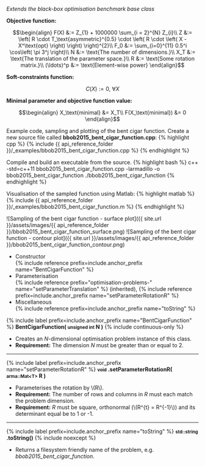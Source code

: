*Extends the black-box optimisation benchmark base class*

**Objective function:**

$$\begin{align}
F(X) &:= Z_{1} + 1000000 \sum_{i = 2}^{N} Z_{i}\\
Z &:= \left( R \cdot T_\text{asymmetric}^{0.5} \cdot \left( R \cdot \left( X - X^\text{opt} \right) \right) \right)^{2}\\
F_0 &:= \sum_{i=0}^{11} 0.5^i \cos\left( \pi 3^j \right)\\
N &:= \text{The number of dimensions.}\\
X_T &:= \text{The translation of the parameter space.}\\
R &:= \text{Some rotation matrix.}\\
(\ldots)^p &:= \text{Element-wise power}
\end{align}$$

**Soft-constraints function:**

$$C(X) := 0, \ \forall X$$

**Minimal parameter and objective function value:**

$$\begin{align}
X_\text{minimal} &= X_T\\
F(X_\text{minimal}) &= 0
\end{align}$$

Example code, sampling and plotting of the bent cigar function.
Create a new source file called **bbob2015_bent_cigar_function.cpp**:
{% highlight cpp %}
{% include {{ api_reference_folder }}/_examples/bbob2015_bent_cigar_function.cpp %}
{% endhighlight %}

Compile and build an executable from the source.
{% highlight bash %}
c++ -std=c++11 bbob2015_bent_cigar_function.cpp -larmadillo -o bbob2015_bent_cigar_function
./bbob2015_bent_cigar_function
{% endhighlight %}

Visualisation of the sampled function using Matlab:
{% highlight matlab %}
{% include {{ api_reference_folder }}/_examples/bbob2015_bent_cigar_function.m %}
{% endhighlight %}

![Sampling of the bent cigar function - surface plot]({{ site.url }}/assets/images/{{ api_reference_folder }}/bbob2015_bent_cigar_function_surface.png)
![Sampling of the bent cigar function - contour plot]({{ site.url }}/assets/images/{{ api_reference_folder }}/bbob2015_bent_cigar_function_contour.png)

- Constructor<br>
  {% include reference prefix=include.anchor_prefix name="BentCigarFunction" %}
- Parameterisation<br>
  {% include reference prefix="optimisation-problems-" name="setParameterTranslation" %} (inherited), {% include reference prefix=include.anchor_prefix name="setParameterRotationR" %}
- Miscellaneous<br>
  {% include reference prefix=include.anchor_prefix name="toString" %}

{% include label prefix=include.anchor_prefix name="BentCigarFunction" %}
**BentCigarFunction( <small>unsigned int</small> N )** {% include continuous-only %}

- Creates an *N*-dimensional optimisation problem instance of this class.
- **Requirement:** The dimension *N* must be greater than or equal to 2.

---
{% include label prefix=include.anchor_prefix name="setParameterRotationR" %}
**<small>void</small> .setParameterRotationR( <small>arma::Mat&lt;T&gt;</small> R )**

- Parameterises the rotation by \\(R\\).
- **Requirement:** The number of rows and columns in *R* must each match the problem dimension.
- **Requirement:** *R* must be square, orthonormal (\\(R^{t} = R^{-1}\\)) and its determinant equal be to 1 or -1.

---
{% include label prefix=include.anchor_prefix name="toString" %}
**<small>std::string</small> .toString()** {% include noexcept %}

- Returns a filesystem friendly name of the problem, e.g. *bbob2015_bent_cigar_function*.